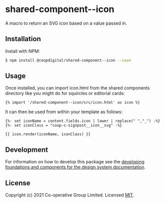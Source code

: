 # shared-component--icon
A macro to return an SVG icon based on a value passed in.

## Installation
Install with NPM:
```bash
$ npm install @coopdigital/shared-component--icon --save
```

## Usage
Once installed, you can import icon.html from the shared components directory like you might do for squircles or editorial cards:

```
{% import '/shared-component--icon/src/icon.html' as icon %}
```

It can then be used from within your template as follows:

```
{%- set iconName = content.fields.icon | lower | replace(" ","_") -%}
{%- set iconClass = "coop-c-signpost__icon__svg" -%}

{{ icon.render(iconName, iconClass) }}
```

## Development
For information on how to develop this package see the [developing foundations and components for the design system documentation](https://github.com/coopdigital/coop-frontend/blob/master/packages/README.md).

## License
Copyright (c) 2021 Co-operative Group Limited.
Licensed [MIT](https://github.com/coopdigital/coop-frontend/blob/master/LICENSE).

